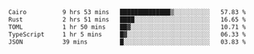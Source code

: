 <!--START_SECTION:waka-->

```txt
Cairo          9 hrs 53 mins   ██████████████▒░░░░░░░░░░   57.83 %
Rust           2 hrs 51 mins   ████░░░░░░░░░░░░░░░░░░░░░   16.65 %
TOML           1 hr 50 mins    ██▓░░░░░░░░░░░░░░░░░░░░░░   10.71 %
TypeScript     1 hr 5 mins     █▓░░░░░░░░░░░░░░░░░░░░░░░   06.33 %
JSON           39 mins         █░░░░░░░░░░░░░░░░░░░░░░░░   03.83 %
```

<!--END_SECTION:waka-->